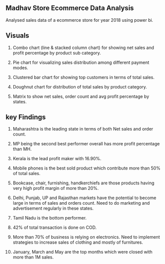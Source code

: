 ## Madhav Store Ecommerce Data Analysis ##

Analysed sales data of a ecommerce store for year 2018 using power bi.

## Visuals ##

 1. Combo chart (line & stacked column chart) for showing net sales and profit percentage
    by product sub category.

 2. Pie chart for visualizing sales distribution among different payment modes.

 3. Clustered bar chart for showing top customers in terms of total sales.

 4. Doughnut chart for distribution of total sales by product category.

 5. Matrix to show net sales, order count and avg profit percentage by states.

## key Findings ##

 1. Maharashtra is the leading state in terms of both Net sales and order count.

 2. MP being the second best performer overall has more profit percentage than MH.

 3. Kerala is the lead profit maker with 16.90%.

 4. Mobile phones is the best sold product which contribute more than 50% of total sales.

 5. Bookcase, chair, furnishing, handkerchiefs are those products having very high profit
    margin of more than 20%.

 6. Delhi, Punjab, UP and Rajasthan markets have the potential to become large in terms
    of sales and orders count. Need to do marketing and advertisement regularly in
    these states.

 7. Tamil Nadu is the bottom performer.

 8. 42% of total transaction is done on COD.

 9. More than 70% of business is relying on electronics. Need to implement strategies 
    to increase sales of clothing and mostly of furnitures.

 10. January, March and May are the top months which were closed with more than 1M sales.